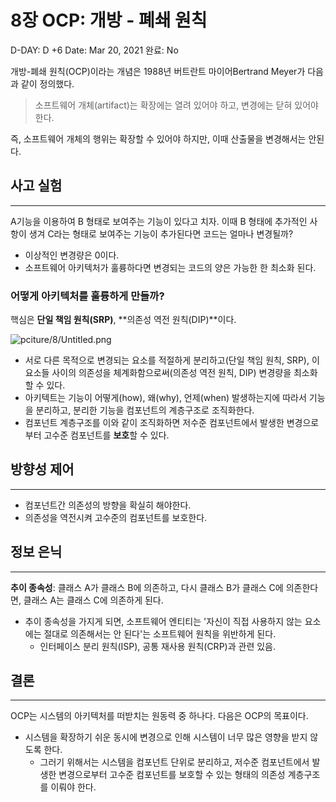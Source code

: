 # 8장 OCP: 개방 - 폐쇄 원칙

D-DAY: D +6
Date: Mar 20, 2021
완료: No

개방-폐쇄 원칙(OCP)이라는 개념은 1988년 버트란트 마이어Bertrand Meyer가 다음과 같이 정의했다.

> 소프트웨어 개체(artifact)는 확장에는 열려 있어야 하고, 변경에는 닫혀 있어야 한다.

즉, 소프트웨어 개체의 행위는 확장할 수 있어야 하지만, 이때 산출물을 변경해서는 안된다.

## 사고 실험

---

A기능을 이용하여 B 형태로 보여주는 기능이 있다고 치자. 이때 B 형태에 추가적인 사항이 생겨 C라는 형태로 보여주는 기능이 추가된다면 코드는 얼마나 변경될까?

- 이상적인 변경량은 0이다.
- 소프트웨어 아키텍처가 훌륭하다면 변경되는 코드의 양은 가능한 한 최소화 된다.

### 어떻게 아키텍처를 훌륭하게 만들까?

핵심은 **단일 책임 원칙(SRP)**, **의존성 역전 원칙(DIP)**이다.

![pciture/8/Untitled.png](pciture/8/Untitled.png)

- 서로 다른 목적으로 변경되는 요소를 적절하게 분리하고(단일 책임 원칙, SRP), 이 요소들 사이의 의존성을 체계화함으로써(의존성 역전 원칙, DIP) 변경량을 최소화할 수 있다.
- 아키텍트는 기능이 어떻게(how), 왜(why), 언제(when) 발생하는지에 따라서 기능을 분리하고, 분리한 기능을 컴포넌트의 계층구조로 조직화한다.
- 컴포넌트 계층구조를 이와 같이 조직화하면 저수준 컴포넌트에서 발생한 변경으로부터 고수준 컴포넌트를 **보호**할 수 있다.

## 방향성 제어

---

- 컴포넌트간 의존성의 방향을 확실히 해야한다.
- 의존성을 역전시켜 고수준의 컴포넌트를 보호한다.

## 정보 은닉

---

**추이 종속성**: 클래스 A가 클래스 B에 의존하고, 다시 클래스 B가 클래스 C에 의존한다면, 클래스 A는 클래스 C에 의존하게 된다.

- 추이 종속성을 가지게 되면, 소프트웨어 엔티티는 '자신이 직접 사용하지 않는 요소에는 절대로 의존해서는 안 된다'는 소프트웨어 원칙을 위반하게 된다.
    - 인터페이스 분리 원칙(ISP), 공통 재사용 원칙(CRP)과 관련 있음.

## 결론

---

OCP는 시스템의 아키텍처를 떠받치는 원동력 중 하나다. 다음은 OCP의 목표이다.

- 시스템을 확장하기 쉬운 동시에 변경으로 인해 시스템이 너무 많은 영향을 받지 않도록 한다.
    - 그러기 위해서는 시스템을 컴포넌트 단위로 분리하고, 저수준 컴포넌트에서 발생한 변경으로부터 고수준 컴포넌트를 보호할 수 있는 형태의 의존성 계층구조를 이뤄야 한다.